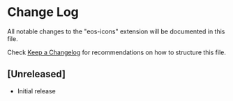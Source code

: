 # Change Log

All notable changes to the "eos-icons" extension will be documented in this file.

Check [Keep a Changelog](http://keepachangelog.com/) for recommendations on how to structure this file.

## [Unreleased]

- Initial release
